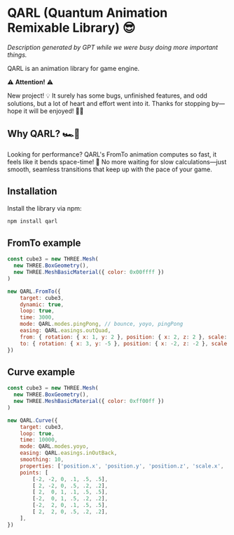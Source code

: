 # QARL (Quantum Animation Remixable Library) 😎

*Description generated by GPT while we were busy doing more important things.*

QARL is an animation library for game engine.

⚠️ **Attention!** ⚠️

New project! 💡 It surely has some bugs, unfinished features, and odd solutions, but a lot of heart and effort went into it. Thanks for stopping by—hope it will be enjoyed! 🙏✨

## Why QARL? 🏎️💨

Looking for performance? QARL's FromTo animation computes so fast, it feels like it bends space-time! 💫 No more waiting for slow calculations—just smooth, seamless transitions that keep up with the pace of your game.

## Installation

Install the library via npm:

```bash
npm install qarl
```

## FromTo example

```js
const cube3 = new THREE.Mesh(
  new THREE.BoxGeometry(),
  new THREE.MeshBasicMaterial({ color: 0x00ffff })
)

new QARL.FromTo({
    target: cube3,
    dynamic: true,
    loop: true,
    time: 3000,
    mode: QARL.modes.pingPong, // bounce, yoyo, pingPong
    easing: QARL.easings.outQuad,
    from: { rotation: { x: 1, y: 2 }, position: { x: 2, z: 2 }, scale: { x: .01, y: 1, z: 1 } },
    to: { rotation: { x: 3, y: -5 }, position: { x: -2, z: -2 }, scale: { x: 3, y: .5, z: .5 } },
})
```

## Curve example

```js
const cube3 = new THREE.Mesh(
  new THREE.BoxGeometry(),
  new THREE.MeshBasicMaterial({ color: 0xff00ff })
)

new QARL.Curve({
    target: cube3,
    loop: true,
    time: 10000,
    mode: QARL.modes.yoyo,
    easing: QARL.easings.inOutBack,
    smoothing: 10,
    properties: ['position.x', 'position.y', 'position.z', 'scale.x', 'scale.y', 'scale.z'],
    points: [
        [-2, -2, 0, .1, .5, .5],
        [ 2, -2, 0, .5, .2, .2],
        [ 2,  0, 1, .1, .5, .5],
        [-2,  0, 1, .5, .2, .2],
        [-2,  2, 0, .1, .5, .5],
        [ 2,  2, 0, .5, .2, .2],
    ],
})
```
